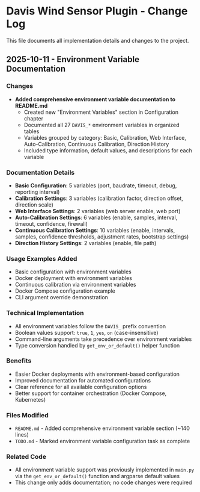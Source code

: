 # Davis Wind Sensor Plugin - Change Log

This file documents all implementation details and changes to the project.

## 2025-10-11 - Environment Variable Documentation

### Changes
- **Added comprehensive environment variable documentation to README.md**
  - Created new "Environment Variables" section in Configuration chapter
  - Documented all 27 `DAVIS_*` environment variables in organized tables
  - Variables grouped by category: Basic, Calibration, Web Interface, Auto-Calibration, Continuous Calibration, Direction History
  - Included type information, default values, and descriptions for each variable
  
### Documentation Details
- **Basic Configuration**: 5 variables (port, baudrate, timeout, debug, reporting interval)
- **Calibration Settings**: 3 variables (calibration factor, direction offset, direction scale)
- **Web Interface Settings**: 2 variables (web server enable, web port)
- **Auto-Calibration Settings**: 6 variables (enable, samples, interval, timeout, confidence, firewall)
- **Continuous Calibration Settings**: 10 variables (enable, intervals, samples, confidence thresholds, adjustment rates, bootstrap settings)
- **Direction History Settings**: 2 variables (enable, file path)

### Usage Examples Added
- Basic configuration with environment variables
- Docker deployment with environment variables
- Continuous calibration via environment variables
- Docker Compose configuration example
- CLI argument override demonstration

### Technical Implementation
- All environment variables follow the `DAVIS_` prefix convention
- Boolean values support: `true`, `1`, `yes`, `on` (case-insensitive)
- Command-line arguments take precedence over environment variables
- Type conversion handled by `get_env_or_default()` helper function

### Benefits
- Easier Docker deployments with environment-based configuration
- Improved documentation for automated configurations
- Clear reference for all available configuration options
- Better support for container orchestration (Docker Compose, Kubernetes)

### Files Modified
- `README.md` - Added comprehensive environment variable section (~140 lines)
- `TODO.md` - Marked environment variable configuration task as complete

### Related Code
- All environment variable support was previously implemented in `main.py` via the `get_env_or_default()` function and argparse default values
- This change only adds documentation; no code changes were required

